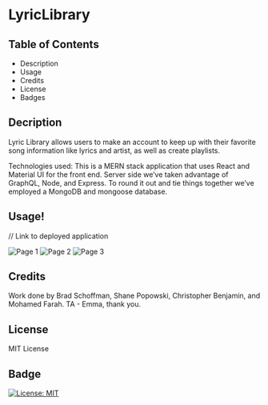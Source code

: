 # LyricLibrary

## Table of Contents
- Description
- Usage
- Credits
- License
- Badges

## Decription
Lyric Library allows users to make an account to keep up with their favorite song information like lyrics and artist, as well as create playlists.

Technologies used: This is a MERN stack application that uses React and Material UI for the front end. Server side we’ve taken advantage of GraphQL, Node, and Express. To round it out and tie things together we’ve employed a MongoDB and mongoose database.

## Usage!
// Link to deployed application

![Page 1](client/public/img/REPLACEME)
![Page 2](client/public/img/REPLACEME)
![Page 3](client/public/img/REPLACEME)

## Credits
Work done by Brad Schoffman, Shane Popowski, Christopher Benjamin, and Mohamed Farah. TA - Emma, thank you.

## License

MIT License

## Badge
[![License: MIT](https://img.shields.io/badge/License-MIT-yellow.svg)](https://opensource.org/licenses/MIT)
